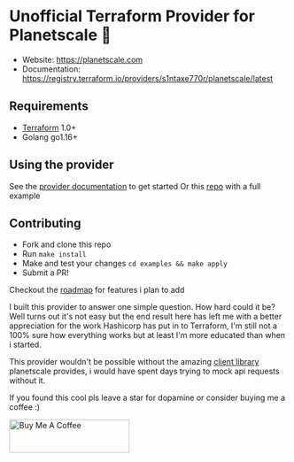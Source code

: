 Unofficial Terraform Provider for Planetscale :rocket:
==================
- Website: https://planetscale.com
- Documentation: https://registry.terraform.io/providers/s1ntaxe770r/planetscale/latest



Requirements
------------

- [Terraform](https://www.terraform.io/downloads.html) 1.0+
- Golang go1.16+

Using the provider
----------------------

See the [provider documentation](https://registry.terraform.io/providers/s1ntaxe770r/planetscale/latest) to get started
Or this [repo](https://github.com/s1ntaxe770r/tf-planetscale-db) with a full example


Contributing 
-------------
- Fork and clone this repo
- Run `make install` 
- Make and test your changes  `cd examples && make apply`
- Submit a PR!

Checkout the [roadmap](https://github.com/s1ntaxe770r/terraform-provider-planetscale/projects/2) for features i plan to add

I built this provider to answer one simple question. How hard could it be? Well turns out it's not easy but the end result here has left me with a better appreciation for the work Hashicorp has put in to Terraform, I'm still not a 100% sure how everything works but at least I'm more educated than when i started.

This provider wouldn't be possible without the amazing [client library](https://github.com/planetscale/planetscale-go) planetscale provides, i would have spent days trying to mock api requests without it.
 
If you found this cool pls leave a star for dopamine or consider buying me a coffee :)

<a href="https://www.buymeacoffee.com/s1ntaxe770r" target="_blank"><img src="https://cdn.buymeacoffee.com/buttons/v2/default-blue.png" alt="Buy Me A Coffee" style="height: 60px !important;width: 217px !important;" ></a>


